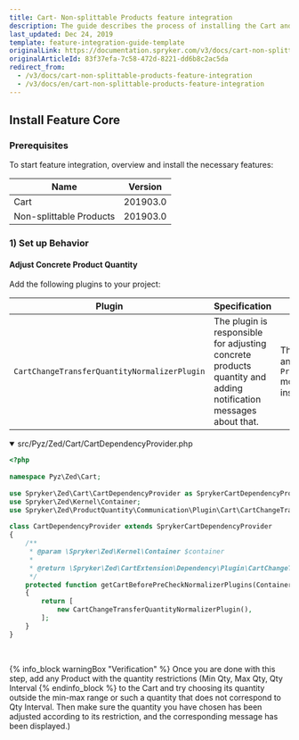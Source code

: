 ```yaml
---
title: Cart- Non-splittable Products feature integration
description: The guide describes the process of installing the Cart and Non-Splittable Products features into your project
last_updated: Dec 24, 2019
template: feature-integration-guide-template
originalLink: https://documentation.spryker.com/v3/docs/cart-non-splittable-products-feature-integration
originalArticleId: 83f37efa-7c58-472d-8221-dd6b8c2ac5da
redirect_from:
  - /v3/docs/cart-non-splittable-products-feature-integration
  - /v3/docs/en/cart-non-splittable-products-feature-integration
---
```


## Install Feature Core
### Prerequisites
To start feature integration, overview and install the necessary features:

| Name | Version |
| --- | --- |
| Cart | 201903.0 |
| Non-splittable Products |201903.0  |

### 1) Set up Behavior
#### Adjust Concrete Product Quantity
Add the following plugins to your project:

| Plugin | Specification | Prerequisites | Namespace |
| --- | --- | --- | --- |
| `CartChangeTransferQuantityNormalizerPlugin` | The plugin is responsible for adjusting concrete products quantity and adding notification messages about that. | The `ProductQuantity` and `ProductQuantityStorage` modules should be installed. | `Spryker\Zed\ProductQuantity\Communication\Plugin\Cart` |

<details open>
<summary markdown='span'>src/Pyz/Zed/Cart/CartDependencyProvider.php</summary>

```php
<?php
 
namespace Pyz\Zed\Cart;
 
use Spryker\Zed\Cart\CartDependencyProvider as SprykerCartDependencyProvider;
use Spryker\Zed\Kernel\Container;
use Spryker\Zed\ProductQuantity\Communication\Plugin\Cart\CartChangeTransferQuantityNormalizerPlugin;
 
class CartDependencyProvider extends SprykerCartDependencyProvider
{
	/**
	 * @param \Spryker\Zed\Kernel\Container $container
	 *
	 * @return \Spryker\Zed\CartExtension\Dependency\Plugin\CartChangeTransferNormalizerPluginInterface[]
	 */
	protected function getCartBeforePreCheckNormalizerPlugins(Container $container): array
	{
		return [
			new CartChangeTransferQuantityNormalizerPlugin(),
		];
	}
}
```
<br>
</details>

{% info_block warningBox "Verification" %}
Once you are done with this step, add any Product with the quantity restrictions (Min Qty, Max Qty, Qty Interval
{% endinfo_block %} to the Cart and try choosing its quantity outside the min-max range or such a quantity that does not correspond to Qty Interval. Then make sure the quantity you have chosen has been adjusted according to its restriction, and the corresponding message has been displayed.)
